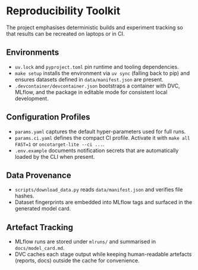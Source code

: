 # Reproducibility Toolkit

The project emphasises deterministic builds and experiment tracking so that results can be
recreated on laptops or in CI.

## Environments

- `uv.lock` and `pyproject.toml` pin runtime and tooling dependencies.
- `make setup` installs the environment via `uv sync` (falling back to pip) and ensures
  datasets defined in `data/manifest.json` are present.
- `.devcontainer/devcontainer.json` bootstraps a container with DVC, MLflow, and the package in
  editable mode for consistent local development.

## Configuration Profiles

- `params.yaml` captures the default hyper-parameters used for full runs.
- `params.ci.yaml` defines the compact CI profile. Activate it with `make all FAST=1` or
  `oncotarget-lite --ci ...`.
- `.env.example` documents notification secrets that are automatically loaded by the CLI when
  present.

## Data Provenance

- `scripts/download_data.py` reads `data/manifest.json` and verifies file hashes.
- Dataset fingerprints are embedded into MLflow tags and surfaced in the generated model card.

## Artefact Tracking

- MLflow runs are stored under `mlruns/` and summarised in `docs/model_card.md`.
- DVC caches each stage output while keeping human-readable artefacts (reports, docs) outside the
  cache for convenience.
